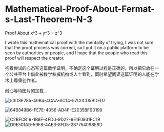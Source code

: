 # Mathematical-Proof-About-Fermat-s-Last-Theorem-N-3
Proof About x^3 + y^3 = z^3

I wrote this mathematical proof with the mentality of trying, I was not sure that the proof process was correct, so I put it on a public platform to be seen by authorities or people, and I hope that the people who read this proof will respect the creator.

抱着尝试的心态写这篇数学证明，不确定这个证明过程是正确的，所以把它放在一个公共平台上借此被数学权威机构或人士看到，同时希望阅读这篇证明的人能在学术上尊重创作者。

耐心等待图片的加载...

![53D8E285-40B4-4CAA-AC14-57C0CD5BDED7](https://user-images.githubusercontent.com/121736407/210163303-b621d00b-287f-4008-81c3-203a017399fd.jpeg)

![64B849B6-FE7E-4056-AD4F-E2035BF90199](https://user-images.githubusercontent.com/121736407/210163314-293885d2-2d52-4d25-a7f5-d2ccec590b58.jpeg)


![C2BFCB19-1B8F-4FD0-9D27-9E1E0931FC19](https://user-images.githubusercontent.com/121736407/210163393-22e9733a-af7b-4e7c-902e-afbaeb8ce1fb.jpeg)
![D9E501A9-59F8-4AE3-8FD5-287754098E9D](https://user-images.githubusercontent.com/121736407/210163396-8f4d7432-f200-4675-b355-e35092adf2cc.jpeg)















